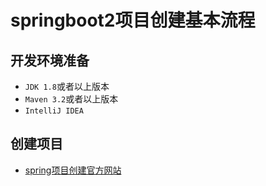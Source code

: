 # springboot2项目创建基本流程

## 开发环境准备

- `JDK 1.8`或者以上版本
- `Maven 3.2`或者以上版本
- `IntelliJ IDEA`

## 创建项目

- [spring项目创建官方网站](https://start.spring.io/)
